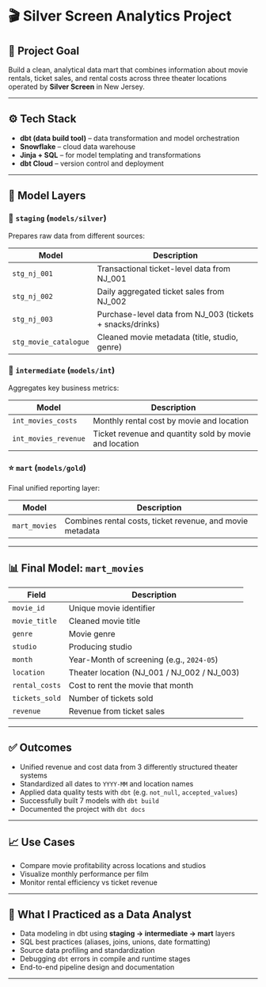 # 🎬 Silver Screen Analytics Project

## 🎯 Project Goal

Build a clean, analytical data mart that combines information about movie rentals, ticket sales, and rental costs across three theater locations operated by **Silver Screen** in New Jersey.

---

## ⚙️ Tech Stack

- **dbt (data build tool)** – data transformation and model orchestration  
- **Snowflake** – cloud data warehouse  
- **Jinja + SQL** – for model templating and transformations  
- **dbt Cloud** – version control and deployment

---

## 🧱 Model Layers

### 🔹 `staging` (`models/silver`)
Prepares raw data from different sources:

| Model              | Description |
|--------------------|-------------|
| `stg_nj_001`       | Transactional ticket-level data from NJ_001 |
| `stg_nj_002`       | Daily aggregated ticket sales from NJ_002 |
| `stg_nj_003`       | Purchase-level data from NJ_003 (tickets + snacks/drinks) |
| `stg_movie_catalogue` | Cleaned movie metadata (title, studio, genre) |

### 🔸 `intermediate` (`models/int`)
Aggregates key business metrics:

| Model               | Description |
|---------------------|-------------|
| `int_movies_costs`  | Monthly rental cost by movie and location |
| `int_movies_revenue`| Ticket revenue and quantity sold by movie and location |

### ⭐ `mart` (`models/gold`)
Final unified reporting layer:

| Model        | Description |
|--------------|-------------|
| `mart_movies`| Combines rental costs, ticket revenue, and movie metadata |

---

## 📊 Final Model: `mart_movies`

| Field           | Description |
|-----------------|-------------|
| `movie_id`      | Unique movie identifier |
| `movie_title`   | Cleaned movie title |
| `genre`         | Movie genre |
| `studio`        | Producing studio |
| `month`         | Year-Month of screening (e.g., `2024-05`) |
| `location`      | Theater location (NJ_001 / NJ_002 / NJ_003) |
| `rental_costs`  | Cost to rent the movie that month |
| `tickets_sold`  | Number of tickets sold |
| `revenue`       | Revenue from ticket sales |

---

## ✅ Outcomes

- Unified revenue and cost data from 3 differently structured theater systems  
- Standardized all dates to `YYYY-MM` and location names  
- Applied data quality tests with `dbt` (e.g. `not_null`, `accepted_values`)  
- Successfully built 7 models with `dbt build`  
- Documented the project with `dbt docs`

---

## 📈 Use Cases

- Compare movie profitability across locations and studios  
- Visualize monthly performance per film  
- Monitor rental efficiency vs ticket revenue

---

## 🧠 What I Practiced as a Data Analyst

- Data modeling in dbt using **staging → intermediate → mart** layers  
- SQL best practices (aliases, joins, unions, date formatting)  
- Source data profiling and standardization  
- Debugging `dbt` errors in compile and runtime stages  
- End-to-end pipeline design and documentation

---

